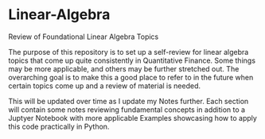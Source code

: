 # Linear-Algebra
Review of Foundational Linear Algebra Topics

The purpose of this repository is to set up a self-review for linear algebra topics that come up quite consistently in Quantitative Finance. Some things may be more applicable, and others may be further stretched out. The overarching goal is to make this a good place to refer to in the future when certain topics come up and a review of material is needed. 

This will be updated over time as I update my Notes further. Each section will contain some notes reviewing fundamental concepts in addition to a Juptyer Notebook with more applicable Examples showcasing how to apply this code practically in Python. 
